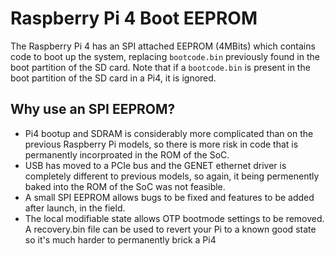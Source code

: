 # Raspberry Pi 4 Boot EEPROM

The Raspberry Pi 4 has an SPI attached EEPROM (4MBits) which contains code to boot up the system, replacing `bootcode.bin` previously found in the boot partition of the SD card. Note that if a `bootcode.bin` is present in the boot partition of the SD card in a Pi4, it is ignored.

## Why use an SPI EEPROM?

 - Pi4 bootup and SDRAM is considerably more complicated than on the previous Raspberry Pi models, so there is more risk in code that is permanently incorproated in the ROM of the SoC.
 - USB has moved to a PCIe bus and the GENET ethernet driver is completely different to previous models, so again, it being permenently baked into the ROM of the SoC was not feasible.
 - A small SPI EEPROM allows bugs to be fixed and features to be added after launch, in the field.
 - The local modifiable state allows OTP bootmode settings to be removed. A recovery.bin file can be used to revert your Pi to a known good state so it's much harder to permanently brick a Pi4
 
